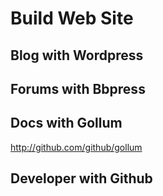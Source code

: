 Build Web Site
=======================================================

Blog with Wordpress
-------------------------------------------------------

Forums  with Bbpress
-------------------------------------------------------

Docs with Gollum  
-------------------------------------------------------

http://github.com/github/gollum

Developer with Github
-------------------------------------------------------


